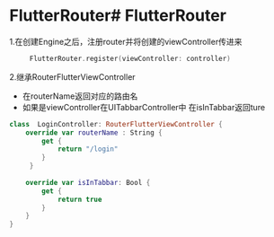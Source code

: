 # FlutterRouter# FlutterRouter
1.在创建Engine之后，注册router并将创建的viewController传进来
``` swift
     FlutterRouter.register(viewController: controller)
```

2.继承RouterFlutterViewController
 * 在routerName返回对应的路由名
 * 如果是viewController在UITabbarController中
 在isInTabbar返回ture
``` swift
class  LoginController: RouterFlutterViewController {
    override var routerName : String {
        get {
            return "/login"
        }
     }
    
    override var isInTabbar: Bool {
        get {
            return true
        }
    }
}
```
